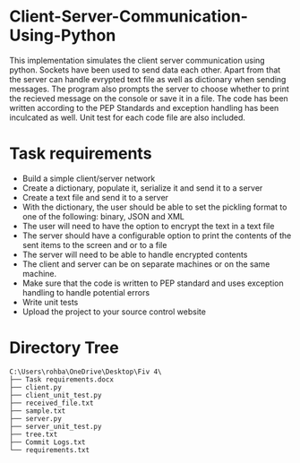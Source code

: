 # Client-Server-Communication-Using-Python

This implementation simulates the client server communication using python. Sockets have been used to send data each other. Apart from that the server can handle evrypted text file as well as dictionary when sending messages. The program also prompts the server to choose whether to print the recieved message on the console or save it in a file. The code has been written according to the PEP Standards and exception handling has been inculcated as well. Unit test for each code file are also included.


# Task requirements
- Build a simple client/server network
- Create a dictionary, populate it, serialize it and send it to a server
- Create a text file and send it to a server
- With the dictionary, the user should be able to set the pickling format to one of the following: binary, JSON and XML
- The user will need to have the option to encrypt the text in a text file
- The server should have a configurable option to print the contents of the sent items to the screen and or to a file
- The server will need to be able to handle encrypted contents
- The client and server can be on separate machines or on the same machine.
- Make sure that the code is written to PEP standard and uses exception handling to handle potential errors
- Write unit tests
- Upload the project to your source control website

# Directory Tree
```
C:\Users\rohba\OneDrive\Desktop\Fiv 4\
├── Task requirements.docx
├── client.py
├── client_unit_test.py
├── received_file.txt
├── sample.txt
├── server.py
├── server_unit_test.py
├── tree.txt
├── Commit Logs.txt
└── requirements.txt
```
